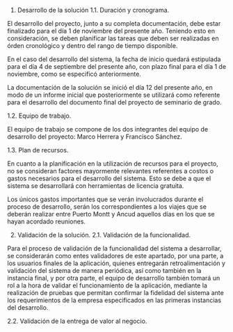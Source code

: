 1.	Desarrollo de la solución
1.1.	 Duración y cronograma.

El desarrollo del proyecto, junto a su completa documentación, debe estar finalizado para el día 1 de noviembre del presente año. Teniendo esto en consideración, se deben planificar las tareas que deben ser realizadas en órden cronológico y dentro del rango de tiempo disponible.

En el caso del desarrollo del sistema, la fecha de inicio quedará estipulada para el día 4 de septiembre del presente año, con plazo final para el día 1 de noviembre, como se especificó anteriormente.

La documentación de la solución se inició el día 12 del presente año, en modo de un informe inicial que posteriormente se utilizará como referente para el desarrollo del documento final del proyecto de seminario de grado.

1.2.	 Equipo de trabajo.

El equipo de trabajo se compone de los dos integrantes del equipo de desarrollo del proyecto: Marco Herrera y Francisco Sánchez.


1.3.	 Plan de recursos.

En cuanto a la planificación en la utilización de recursos para el proyecto, no se consideran factores mayormente relevantes referentes a costos o gastos necesarios para el desarrollo del sistema. Esto se debe a que el sistema se desarrollará con herramientas de licencia gratuita.

Los únicos gastos importantes que se verán involucrados durante el proceso de desarrollo, serán los correspondientes a los viajes que se deberán realizar entre Puerto Montt y Ancud aquellos días en los que se hayan acordado reuniones.


2.	Validación de la solución.
2.1.	 Validación de la funcionalidad.

Para el proceso de validación de la funcionalidad del sistema a desarrollar, se considerarán como entes validadores de este apartado, por una parte, a los usuarios finales de la aplicación, quienes entregarán retroalimentación y validación del sistema de manera periódica, así como también en la instancia final, y por otra parte, el equipo de desarrollo también tomará un rol a la hora de validar el funcionamiento de la aplicación, mediante la realización de pruebas que permitan confirmar la fidelidad del sistema ante los requerimientos de la empresa especificados en las primeras instancias del desarrollo.

2.2.	 Validación de la entrega de valor al negocio.
